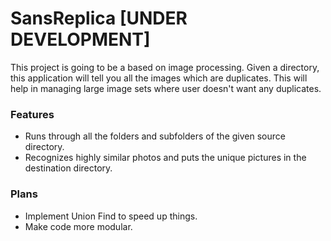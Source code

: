 # SansReplica [UNDER DEVELOPMENT]
This project is going to be a based on image processing. Given a directory, this application will tell you all the images which are duplicates. This will help in managing large image sets where user doesn't want any duplicates.
<br />
<h3>Features</h3>
<ul>
<li>Runs through all the folders and subfolders of the given source directory.</li>
<li>Recognizes highly similar photos and puts the unique pictures in the destination directory.</li>
</ul>
<h3>Plans</h3>
<ul>
<li>Implement Union Find to speed up things.</li>
<li>Make code more modular.</li>
</ul>